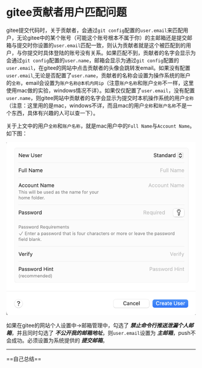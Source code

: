 # gitee贡献者用户匹配问题

gitee提交代码时，关于贡献者，会通过`git config`配置的`user.email`来匹配用户，无论gitee中的某个账号（可能这个账号根本不属于你）的主邮箱还是提交邮箱与提交时你设置的`user.email`匹配一致，则认为贡献者就是这个被匹配到的用户，与你提交时具体登陆的账号没有关系。如果匹配不到，贡献者的名字会显示为会通过`git config`配置的`user.name`，邮箱会显示为通过`git config`配置的`user.email`，在gitee的网站中点击贡献者的头像会跳转发email。如果没有配置`user.email`,无论是否配置了`user.name`，贡献者的名称会设置为操作系统的账户的`全称`，email会设置为`账户名称@本机内网ip`（注意`账户名称`和账户`全称`不一样，这里使用mac做的实验，windows情况不详）。如果仅仅配置了`user.email`，没有配置`user.name`，则gitee网站中贡献者的名字会显示为提交时本机操作系统的用户`全称`（注意：这里用的是mac，windows不详，而且mac的用户`全称`和`账户名称`不是一个东西，具体有兴趣的人可以查一下）。

关于上文中的用户`全称`和`账户名称`，就是mac用户中的`Full Name`与`Account Name`。如下图：

![p](./gitee-贡献者用户匹配问题-images/user-management.png)

如果在gitee的网站个人设置中->邮箱管理中，勾选了 ***禁止命令行推送泄漏个人邮箱***，并且同时勾选了 ***不公开我的邮箱地址***，则`user.email`设置为 ***主邮箱***，push不会成功。必须设置为系统提供的 ***提交邮箱***。

---

==自己总结==
